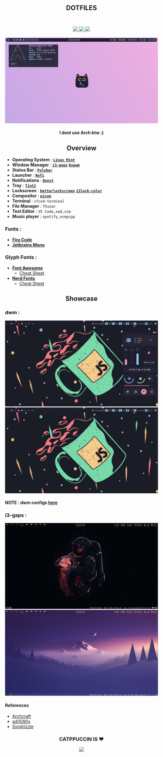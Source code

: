 <div align="center">

## DOTFILES

</div>

<br>

<!-- BADGES -->
<div align="center">
   <p></p>
   <a href="https://github.com/Mortal22Soul/dotfiles/stargazers">
      <img src="https://img.shields.io/github/stars/Mortal22Soul/dotfiles?color=C9CBFF&labelColor=1C2325&style=for-the-badge">
   </a>
   <a href="https://github.com/Mortal22Soul/dotfiles/issues">
      <img src="https://img.shields.io/github/issues/Mortal22Soul/dotfiles?color=ffb29b&labelColor=1C2325&style=for-the-badge">
   </a>
   <a href="../LICENSE.md">
      <img src="https://img.shields.io/github/license/Mortal22Soul/dotfiles?color=FCA2AA&labelColor=1C2325&style=for-the-badge">
   </a>
</div>

<br>

<div align="center">

<img src="sample/bspwm-catppuccin.png" alt="">

#### I dont use Arch btw :)

## Overview

</div>

- **Operating System** : [**`Linux Mint`**](https://linuxmint.com/)
- **Window Manager** : [**`i3-gaps`**](https://github.com/Airblader/i3) [**`bspwm`**](https://github.com/baskerville/bspwm)
- **Status Bar** : [**`Polybar`**](https://github.com/polybar/polybar)
- **Launcher** : [**`Rofi`**](https://github.com/davatorium/rofi)
- **Notifications** : [**`Dunst`**](https://github.com/dunst-project/dunst)
- **Tray** : [**`Tint2`**](https://gitlab.com/o9000/tint2)
- **Lockscreen** : [**`betterlockscreen`**](https://github.com/betterlockscreen/betterlockscreen) [**`i3lock-color`**](https://github.com/Raymo111/i3lock-color)
- **Compositor** : [**`picom`**](https://github.com/pijulius/picom)
- **Terminal** : `xfce4-terminal`
- **File Manager** : `Thunar`
- **Text Editor** : `VS Code,xed,vim`
- **Music player** : `spotify,ncmpcpp`

### Fonts :

- [**Fira Code**](https://github.com/tonsky/FiraCode)
- [**Jetbrains Mono**](https://github.com/JetBrains/JetBrainsMono)

### Glyph Fonts :

- [**Font Awesome**](https://fontawesome.com/download)
  - [Cheat Sheet](https://fontawesome.com/v5/cheatsheet/free/)
- [**Nerd Fonts**](https://www.nerdfonts.com/)
  - [Cheat Sheet](https://www.nerdfonts.com/cheat-sheet)

<div align="center">

## Showcase

</div>

### dwm :

<img src="https://raw.githubusercontent.com/Mortal22Soul/suckless-tools/main/assets/chadwm_eww.jpg" alt="">
<img src="https://raw.githubusercontent.com/Mortal22Soul/suckless-tools/main/assets/chadwm_vanilla.jpg" alt="">

#### NOTE : dwm configs [here](https://github.com/Mortal22Soul/suckless-tools)

### i3-gaps :

  <img src="sample/desktop2.png" alt="">
  <img src="sample/desktop1.png" alt="">

#### References

- [Archcraft](https://github.com/archcraft-os)
- [adi1090x](https://github.com/adi1090x)
- [Syndrizzle](https://github.com/Syndrizzle)

<div align='center'>

### CATPPUCCIN IS :heart:

</div>

<p align="center">
   <img src="https://raw.githubusercontent.com/catppuccin/catppuccin/dev/assets/footers/gray0_ctp_on_line.svg?sanitize=true"/>
</p>
